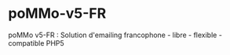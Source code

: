 poMMo-v5-FR
===========

poMMo v5-FR : Solution d'emailing francophone - libre - flexible - compatible PHP5